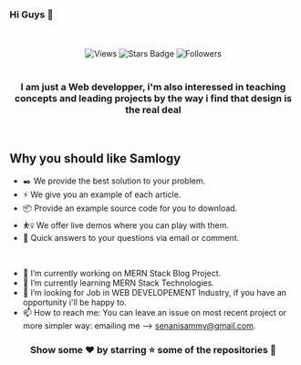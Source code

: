### Hi Guys 👋
<br />
<div align="center">
</div>
<br />

<div align="center">
    <img src="https://komarev.com/ghpvc/?username=samlogy&label=Views&color=blue&style=flat" alt="Views" />
    <img src="https://img.shields.io/github/stars/samlogy" alt="Stars Badge" />
    <img src="https://img.shields.io/github/followers/samlogy" alt="Followers" />
</div>
<br />

<h3 align="center"> 
 I am just a Web developper, i'm also interessed in teaching concepts and leading projects by the way i find that design is the real deal 
</h3>
<br />

## Why you should like Samlogy
- ✒️ We provide the best solution to your problem.
- ⚡ We give you an example of each article.
- 📦 Provide an example source code for you to download.
- ⛹️‍♀️ We offer live demos where you can play with them.
- 💬 Quick answers to your questions via email or comment.

<br />

- 🔭 I’m currently working on MERN Stack Blog Project.
- 🌱 I’m currently learning MERN Stack Technologies.
- 🤔 I’m looking for Job in WEB DEVELOPEMENT Industry, if you have an opportunity i'll be happy to.
- 📫 How to reach me: 
    You can leave an issue on most recent project or more simpler way: emailing me --> senanisammy@gmail.com.


<div align="center">

### Show some ❤️ by starring ⭐ some of the repositories 📘

</div>
<br />

